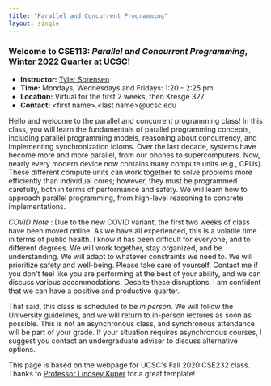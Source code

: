 ```yaml
---
title: "Parallel and Concurrent Programming"
layout: single
---
```



### Welcome to **CSE113:** _Parallel and Concurrent Programming_, Winter 2022 Quarter at UCSC!

- **Instructor:** [Tyler Sorensen](https://users.soe.ucsc.edu/~tsorensen/)
- **Time:** Mondays, Wednesdays and Fridays: 1:20 - 2:25 pm
- **Location:** Virtual for the first 2 weeks, then Kresge 327
- **Contact:** \<first name\>.\<last name\>@ucsc.edu

Hello and welcome to the parallel and concurrent programming class! In this class, you will learn the fundamentals of parallel programming concepts, including parallel programming models, reasoning about concurrency, and implementing synchronization idioms. Over the last decade, systems have become more and more parallel, from our phones to supercomputers. Now, nearly every modern device now contains many compute units (e.g., CPUs). These different compute units can work together to solve problems more efficiently than individual cores; however, they must be programmed carefully, both in terms of performance and safety. We will learn how to approach parallel programming, from high-level reasoning to concrete implementations.

_COVID Note_ : Due to the new COVID variant, the first two weeks of class have been moved online. As we have all experienced, this is a volatile time in terms of public health. I know it has been difficult for everyone, and to different degrees. We will work together, stay organized, and be understanding. We will adapt to whatever constraints we need to. We will prioritize safety and well-being. Please take care of yourself. Contact me if you don't feel like you are performing at the best of your ability, and we can discuss various accommodations. Despite these disruptions, I am confident that we can have a positive and productive quarter. 

That said, this class is scheduled to be _in person_. We will follow the University guidelines, and we will return to in-person lectures as soon as possible. This is not an asynchronous class, and synchronous attendance will be part of your grade. If your situation requires asynchronous courses, I suggest you contact an undergraduate adviser to discuss alternative options.

This page is based on the webpage for UCSC's Fall 2020 CSE232 class. Thanks to [Professor Lindsey Kuper](https://users.soe.ucsc.edu/~lkuper/) for a great template!
